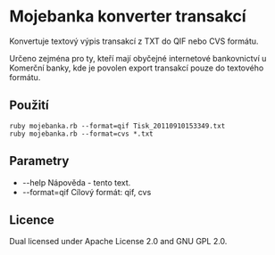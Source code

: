 # Mojebanka konverter transakcí

Konvertuje textový výpis transakcí z TXT do QIF nebo CVS formátu.

Určeno zejména pro ty, kteří mají obyčejné internetové bankovnictví u Komerční
banky, kde je povolen export transakcí pouze do textového formátu.

## Použití

    ruby mojebanka.rb --format=qif Tisk_20110910153349.txt    
    ruby mojebanka.rb --format=cvs *.txt

## Parametry

 * --help         Nápověda - tento text.
 * --format=qif   Cílový formát: qif, cvs

## Licence

Dual licensed under Apache License 2.0 and GNU GPL 2.0.
